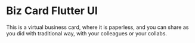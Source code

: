 # Biz Card Flutter UI

This is a virtual business card, where it is paperless, and you can share as you did with traditional way, with your colleagues or your collabs.
